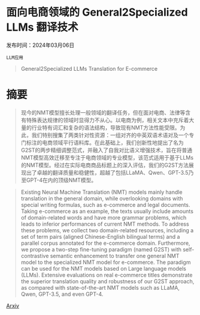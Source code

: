# 面向电商领域的 General2Specialized LLMs 翻译技术

发布时间：2024年03月06日

`LLM应用`

> General2Specialized LLMs Translation for E-commerce

# 摘要

> 现今的NMT模型擅长处理一般领域的翻译任务，但在面对电商、法律等含有特殊表达规律的领域时显得力不从心。以电商为例，相关文本中充斥着大量的行业特有词汇和复杂的语法结构，导致现有NMT方法性能受限。为此，我们特别搜集了两类针对性资源：一组对齐的中英双语术语对及一个专门标注的电商领域平行语料库。在此基础上，我们创新性地提出了名为G2ST的两步精细调整范式，并融入了自我对比语义增强技术，旨在将普通NMT模型高效迁移至专注于电商领域的专业模型，该范式适用于基于LLMs的NMT模型。经过在实际电商商品标题上的深入评估，我们的G2ST方法展现出了卓越的翻译质量和稳健性，超越了包括LLaMA、Qwen、GPT-3.5乃至GPT-4在内的顶级NMT模型。

> Existing Neural Machine Translation (NMT) models mainly handle translation in the general domain, while overlooking domains with special writing formulas, such as e-commerce and legal documents. Taking e-commerce as an example, the texts usually include amounts of domain-related words and have more grammar problems, which leads to inferior performances of current NMT methods. To address these problems, we collect two domain-related resources, including a set of term pairs (aligned Chinese-English bilingual terms) and a parallel corpus annotated for the e-commerce domain. Furthermore, we propose a two-step fine-tuning paradigm (named G2ST) with self-contrastive semantic enhancement to transfer one general NMT model to the specialized NMT model for e-commerce. The paradigm can be used for the NMT models based on Large language models (LLMs). Extensive evaluations on real e-commerce titles demonstrate the superior translation quality and robustness of our G2ST approach, as compared with state-of-the-art NMT models such as LLaMA, Qwen, GPT-3.5, and even GPT-4.

[Arxiv](https://arxiv.org/abs/2403.03689)